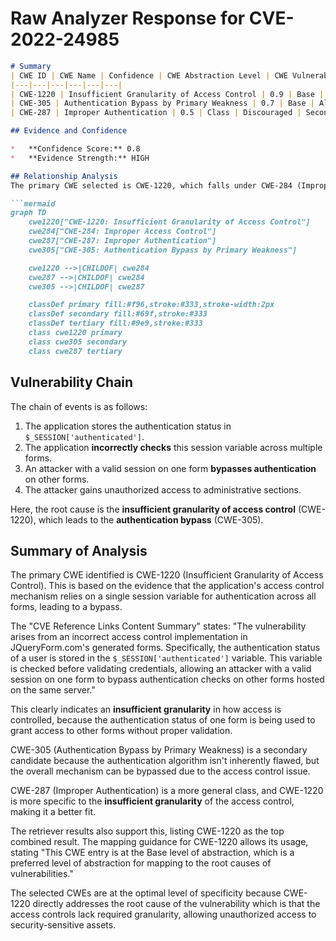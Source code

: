 # Raw Analyzer Response for CVE-2022-24985

```markdown
# Summary
| CWE ID | CWE Name | Confidence | CWE Abstraction Level | CWE Vulnerability Mapping Label | CWE-Vulnerability Mapping Notes |
|---|---|---|---|---|---|
| CWE-1220 | Insufficient Granularity of Access Control | 0.9 | Base | Allowed | Primary CWE |
| CWE-305 | Authentication Bypass by Primary Weakness | 0.7 | Base | Allowed | Secondary Candidate |
| CWE-287 | Improper Authentication | 0.5 | Class | Discouraged | Secondary Candidate |

## Evidence and Confidence

*   **Confidence Score:** 0.8
*   **Evidence Strength:** HIGH

## Relationship Analysis
The primary CWE selected is CWE-1220, which falls under CWE-284 (Improper Access Control). While CWE-287 (Improper Authentication) is also related, CWE-1220 provides a more specific description of the **insufficient granularity** in the access control mechanism. CWE-305 (Authentication Bypass by Primary Weakness) is considered as a secondary weakness because the vulnerability is a result of an incorrect access control implementation. The abstraction levels guided the selection, preferring the Base level CWE-1220.

```mermaid
graph TD
    cwe1220["CWE-1220: Insufficient Granularity of Access Control"]
    cwe284["CWE-284: Improper Access Control"]
    cwe287["CWE-287: Improper Authentication"]
    cwe305["CWE-305: Authentication Bypass by Primary Weakness"]

    cwe1220 -->|CHILDOF| cwe284
    cwe287 -->|CHILDOF| cwe284
    cwe305 -->|CHILDOF| cwe287

    classDef primary fill:#f96,stroke:#333,stroke-width:2px
    classDef secondary fill:#69f,stroke:#333
    classDef tertiary fill:#9e9,stroke:#333
    class cwe1220 primary
    class cwe305 secondary
    class cwe287 tertiary
```

## Vulnerability Chain
The chain of events is as follows:
1.  The application stores the authentication status in `$_SESSION['authenticated']`.
2.  The application **incorrectly checks** this session variable across multiple forms.
3.  An attacker with a valid session on one form **bypasses authentication** on other forms.
4.  The attacker gains unauthorized access to administrative sections.

Here, the root cause is the **insufficient granularity of access control** (CWE-1220), which leads to the **authentication bypass** (CWE-305).

## Summary of Analysis
The primary CWE identified is CWE-1220 (Insufficient Granularity of Access Control). This is based on the evidence that the application's access control mechanism relies on a single session variable for authentication across all forms, leading to a bypass.

The "CVE Reference Links Content Summary" states: "The vulnerability arises from an incorrect access control implementation in JQueryForm.com's generated forms. Specifically, the authentication status of a user is stored in the `$_SESSION['authenticated']` variable. This variable is checked before validating credentials, allowing an attacker with a valid session on one form to bypass authentication checks on other forms hosted on the same server."

This clearly indicates an **insufficient granularity** in how access is controlled, because the authentication status of one form is being used to grant access to other forms without proper validation.

CWE-305 (Authentication Bypass by Primary Weakness) is a secondary candidate because the authentication algorithm isn't inherently flawed, but the overall mechanism can be bypassed due to the access control issue.

CWE-287 (Improper Authentication) is a more general class, and CWE-1220 is more specific to the **insufficient granularity** of the access control, making it a better fit.

The retriever results also support this, listing CWE-1220 as the top combined result. The mapping guidance for CWE-1220 allows its usage, stating "This CWE entry is at the Base level of abstraction, which is a preferred level of abstraction for mapping to the root causes of vulnerabilities."

The selected CWEs are at the optimal level of specificity because CWE-1220 directly addresses the root cause of the vulnerability which is that the access controls lack required granularity, allowing unauthorized access to security-sensitive assets.
```